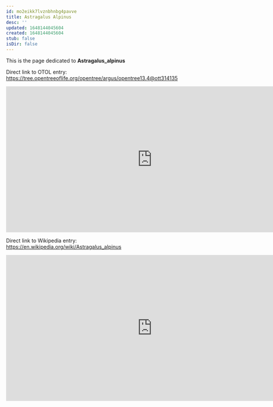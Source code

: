 ```yaml
---
id: mo2eikk7lvznbhnbg4pavve
title: Astragalus Alpinus
desc: ''
updated: 1648144045604
created: 1648144045604
stub: false
isDir: false
---
```

This is the page dedicated to **Astragalus_alpinus**


Direct link to OTOL entry: https://tree.opentreeoflife.org/opentree/argus/opentree13.4@ott314135



<html>
    <body>
    <iframe src="https://tree.opentreeoflife.org/opentree/argus/opentree13.4@ott314135"
    width="800" height="400" frameborder="0" allowfullscreen> </iframe>
    </body>
</html>
    


Direct link to Wikipedia entry: https://en.wikipedia.org/wiki/Astragalus_alpinus



<html>
    <body>
    <iframe src="https://en.wikipedia.org/wiki/Astragalus_alpinus"
    width="800" height="400" frameborder="0" allowfullscreen> </iframe>
    </body>
</html>
    
